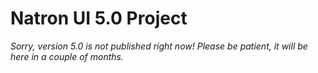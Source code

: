 # Natron UI 5.0 Project

*Sorry, version 5.0 is not published right now! Please be patient, it will be here in a couple of months.*